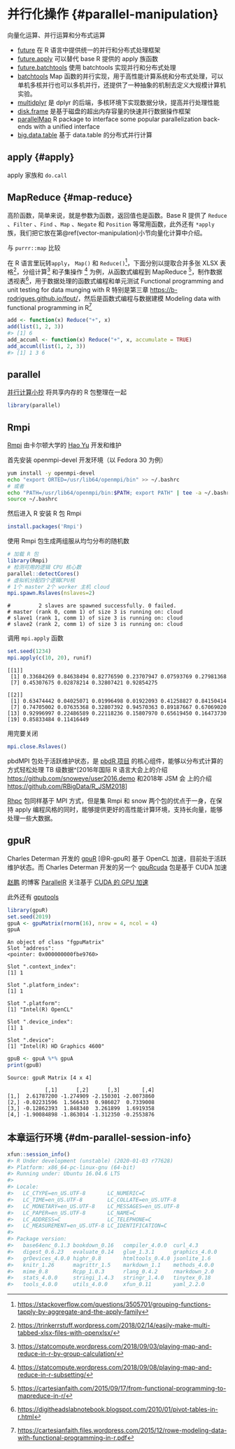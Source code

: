 
# 并行化操作 {#parallel-manipulation}

向量化运算、并行运算和分布式运算

- [future](https://github.com/HenrikBengtsson/future) 在 R 语言中提供统一的并行和分布式处理框架
- [future.apply](https://github.com/HenrikBengtsson/future.apply) 可以替代 base R 提供的 apply 族函数
- [future.batchtools](https://github.com/HenrikBengtsson/future.batchtools) 使用 batchtools 实现并行和分布式处理
- [batchtools](https://github.com/mllg/batchtools) Map 函数的并行实现，用于高性能计算系统和分布式处理，可以单机多核并行也可以多机并行，还提供了一种抽象的机制去定义大规模计算机实验。
- [multidplyr](https://github.com/hadley/multidplyr) 是 dplyr 的后端，多核环境下实现数据分块，提高并行处理性能
- [disk.frame](https://github.com/xiaodaigh/disk.frame) 是基于磁盘的超出内存容量的快速并行数据操作框架
- [parallelMap](https://github.com/berndbischl/parallelMap) R package to interface some popular parallelization back-ends with a unified interface
- [big.data.table](https://github.com/jangorecki/big.data.table) 基于 data.table 的分布式并行计算

## apply {#apply}

apply 家族和 `do.call` 

## MapReduce {#map-reduce}

高阶函数，简单来说，就是参数为函数，返回值也是函数。Base R 提供了 `Reduce` 、`Filter` 、`Find` 、`Map` 、`Negate` 和 `Position` 等常用函数，此外还有 `*apply` 族，我们把它放在第\@ref(vector-manipulation)小节向量化计算中介绍。

与 `purrr::map` 比较

在 R 语言里玩转`apply`， `Map()` 和 `Reduce()`[^apply-family]，下面分别以提取合并多张 XLSX 表格[^openxl-map]，分组计算[^by-group-calculation] 和子集操作 [^subsetting] 为例，从函数式编程到 MapReduce [^funcprog-map-reduce]，制作数据透视表[^pivot-tables]，用于数据处理的函数式编程和单元测试 Functional programming and unit testing for data munging with R 特别是第三章 <https://b-rodrigues.github.io/fput/>，然后是函数式编程与数据建模 Modeling data with functional programming in R[^modeling-funcprog]



```r
add <- function(x) Reduce("+", x)
add(list(1, 2, 3))
#> [1] 6
add_accuml <- function(x) Reduce("+", x, accumulate = TRUE)
add_accuml(list(1, 2, 3))
#> [1] 1 3 6
```


## parallel 

[并行计算小抄](https://github.com/ardeeshany/Parallel_Computing) 将共享内存的 R 包整理在一起


```r
library(parallel)
```


## Rmpi 

[Rmpi](http://fisher.stats.uwo.ca/faculty/yu/Rmpi/) 由卡尔顿大学的 [Hao Yu](https://www.uwo.ca/stats/people/bios/hao-yu.html) 开发和维护

首先安装 openmpi-devel 开发环境（以 Fedora 30 为例）


```bash
yum install -y openmpi-devel
echo "export ORTED=/usr/lib64/openmpi/bin" >> ~/.bashrc
# 或者
echo "PATH=/usr/lib64/openmpi/bin:$PATH; export PATH" | tee -a ~/.bashrc
source ~/.bashrc
```

然后进入 R 安装 R 包 Rmpi


```r
install.packages('Rmpi')
```

使用 Rmpi 包生成两组服从均匀分布的随机数


```r
# 加载 R 包
library(Rmpi)
# 检测可用的逻辑 CPU 核心数
parallel::detectCores()
# 虚拟机分配四个逻辑CPU核 
# 1个 master 2个 worker 主机 cloud
mpi.spawn.Rslaves(nslaves=2)
```
```
#         2 slaves are spawned successfully. 0 failed.
# master (rank 0, comm 1) of size 3 is running on: cloud
# slave1 (rank 1, comm 1) of size 3 is running on: cloud
# slave2 (rank 2, comm 1) of size 3 is running on: cloud
```

调用 `mpi.apply` 函数


```r
set.seed(1234)
mpi.apply(c(10, 20), runif)
```
```
[[1]]
 [1] 0.33684269 0.84638494 0.82776590 0.23707947 0.07593769 0.27981368
 [7] 0.45307675 0.02878214 0.32807421 0.92854275

[[2]]
 [1] 0.63474442 0.04025071 0.01996498 0.01922093 0.41258827 0.84150414
 [7] 0.74705002 0.07635368 0.32807392 0.94570363 0.89187667 0.67069020
[13] 0.92996997 0.22486589 0.22118236 0.15807970 0.65619450 0.16473730
[19] 0.85833484 0.11416449
```

用完要关闭


```r
mpi.close.Rslaves()
```

pbdMPI 包处于活跃维护状态，是 [pbdR 项目](https://github.com/RBigData) 的核心组件，能够以分布式计算的方式轻松处理 TB 级数据^[2016年国际 R 语言大会上的介绍<https://github.com/snoweye/user2016.demo> 和2018年 JSM 会 上的介绍 <https://github.com/RBigData/R_JSM2018>]

[Rhpc](https://prs.ism.ac.jp/~nakama/Rhpc/) 包同样基于 MPI 方式，但是集 Rmpi 和 snow 两个包的优点于一身，在保持 apply 编程风格的同时，能够提供更好的高性能计算环境，支持长向量，能够处理一些大数据。

## gpuR

Charles Determan 开发的 [gpuR](https://github.com/cdeterman/gpuR) [@R-gpuR] 基于 OpenCL 加速，目前处于活跃维护状态。而 Charles Determan 开发的另一个 [gpuRcuda](https://github.com/gpuRcore/gpuRcuda) 包是基于 CUDA 加速

[赵鹏](https://github.com/PatricZhao) 的博客 [ParallelR](http://www.parallelr.com/) 关注基于 [CUDA 的 GPU 加速](https://devblogs.nvidia.com/accelerate-r-applications-cuda/)

此外还有 [gputools](https://github.com/nullsatz/gputools)


```r
library(gpuR)
set.seed(2019)
gpuA <- gpuMatrix(rnorm(16), nrow = 4, ncol = 4)
gpuA
```
```
An object of class "fgpuMatrix"
Slot "address":
<pointer: 0x000000000fbe9760>

Slot ".context_index":
[1] 1

Slot ".platform_index":
[1] 1

Slot ".platform":
[1] "Intel(R) OpenCL"

Slot ".device_index":
[1] 1

Slot ".device":
[1] "Intel(R) HD Graphics 4600"
```

```r
gpuB <- gpuA %*% gpuA
print(gpuB)
```
```
Source: gpuR Matrix [4 x 4]

            [,1]      [,2]      [,3]       [,4]
[1,]  2.61787200 -1.274909 -2.150301 -2.0073860
[2,] -0.02231596  1.566433  0.986027  0.7339008
[3,] -0.12862393  1.848340  3.261899  1.6919358
[4,] -1.90084898 -1.863014 -1.312350 -0.2553876
```



## 本章运行环境 {#dm-parallel-session-info}


```r
xfun::session_info()
#> R Under development (unstable) (2020-01-03 r77628)
#> Platform: x86_64-pc-linux-gnu (64-bit)
#> Running under: Ubuntu 16.04.6 LTS
#> 
#> Locale:
#>   LC_CTYPE=en_US.UTF-8       LC_NUMERIC=C              
#>   LC_TIME=en_US.UTF-8        LC_COLLATE=en_US.UTF-8    
#>   LC_MONETARY=en_US.UTF-8    LC_MESSAGES=en_US.UTF-8   
#>   LC_PAPER=en_US.UTF-8       LC_NAME=C                 
#>   LC_ADDRESS=C               LC_TELEPHONE=C            
#>   LC_MEASUREMENT=en_US.UTF-8 LC_IDENTIFICATION=C       
#> 
#> Package version:
#>   base64enc_0.1.3 bookdown_0.16   compiler_4.0.0  curl_4.3       
#>   digest_0.6.23   evaluate_0.14   glue_1.3.1      graphics_4.0.0 
#>   grDevices_4.0.0 highr_0.8       htmltools_0.4.0 jsonlite_1.6   
#>   knitr_1.26      magrittr_1.5    markdown_1.1    methods_4.0.0  
#>   mime_0.8        Rcpp_1.0.3      rlang_0.4.2     rmarkdown_2.0  
#>   stats_4.0.0     stringi_1.4.3   stringr_1.4.0   tinytex_0.18   
#>   tools_4.0.0     utils_4.0.0     xfun_0.11       yaml_2.2.0
```

[^pipe-r]: https://www.datacamp.com/community/tutorials/pipe-r-tutorial
[^create-an-empty-data-frame]: https://stackoverflow.com/questions/10689055
[^modeling-funcprog]: https://cartesianfaith.files.wordpress.com/2015/12/rowe-modeling-data-with-functional-programming-in-r.pdf
[^funcprog-map-reduce]: https://cartesianfaith.com/2015/09/17/from-functional-programming-to-mapreduce-in-r/
[^pivot-tables]: https://digitheadslabnotebook.blogspot.com/2010/01/pivot-tables-in-r.html
[^openxl-map]: https://trinkerrstuff.wordpress.com/2018/02/14/easily-make-multi-tabbed-xlsx-files-with-openxlsx/
[^by-group-calculation]: https://statcompute.wordpress.com/2018/09/03/playing-map-and-reduce-in-r-by-group-calculation/
[^subsetting]: https://statcompute.wordpress.com/2018/09/08/playing-map-and-reduce-in-r-subsetting/
[^apply-family]: https://stackoverflow.com/questions/3505701/grouping-functions-tapply-by-aggregate-and-the-apply-family

